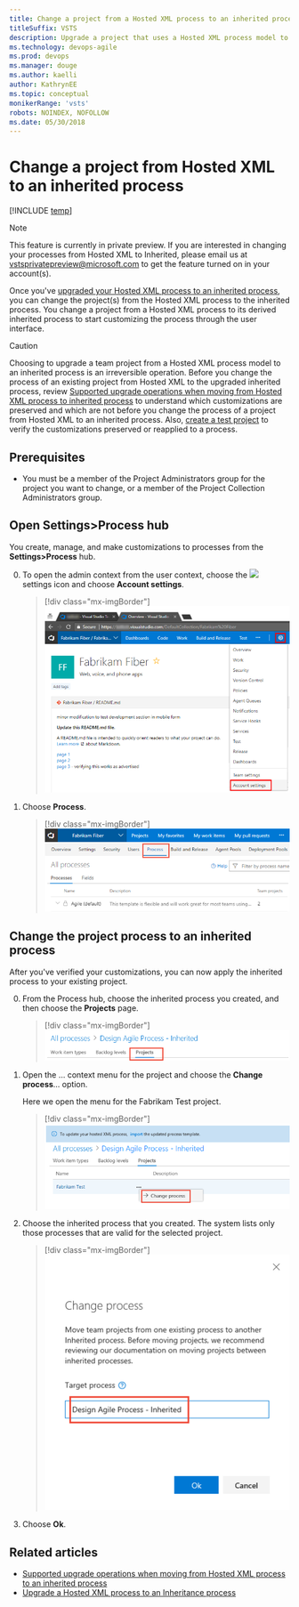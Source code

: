 ```yaml
---
title: Change a project from a Hosted XML process to an inherited process
titleSuffix: VSTS     
description: Upgrade a project that uses a Hosted XML process model to an inherited process in Visual Studio Team Services
ms.technology: devops-agile
ms.prod: devops
ms.manager: douge
ms.author: kaelli
author: KathrynEE
ms.topic: conceptual
monikerRange: 'vsts'
robots: NOINDEX, NOFOLLOW
ms.date: 05/30/2018
---
```


# Change a project from Hosted XML to an inherited process 

[!INCLUDE [temp](../../../_shared/version-vsts-only.md)]

> [!NOTE]  
> This feature is currently in private preview. If you are interested in changing your processes from Hosted XML to Inherited, please email us at [vstsprivatepreview@microsoft.com](mailto:vstsprivatepreview@microsoft.com) to get the feature turned on in your account(s).

Once you've [upgraded your Hosted XML process to an inherited process](upgrade-hosted-to-inherited.md), you can change the project(s) from the Hosted XML process to the inherited process. You change a project from a Hosted XML process to its derived inherited process to start customizing the process through the user interface.  

> [!CAUTION] 
> Choosing to upgrade a team project from a Hosted XML process model to an inherited process is an irreversible operation. Before you change the process of an existing project from Hosted XML to the upgraded inherited process, review [Supported upgrade operations when moving from Hosted XML process to inherited process](upgrade-support-hosted-to-inherited.md) to understand which customizations are preserved and which are not before you change the process of a project from Hosted XML to an inherited process. Also, [create a test project](upgrade-hosted-to-inherited.md#verify) to verify the customizations preserved or reapplied to a process.

## Prerequisites 
- You must be a member of the Project Administrators group for the project you want to change, or a member of the Project Collection Administrators group.

<a id="open-process-wit">  </a>
## Open Settings>Process hub

You create, manage, and make customizations to processes from the **Settings>Process** hub. 

0. To open the admin context from the user context, choose the ![](/vsts/_img/icons/gear_icon.png) settings icon and choose **Account settings**. 
	
	> [!div class="mx-imgBorder"]  
	> ![VSTS web portal, open Account Settings](_img/process/open-account-settings.png)   

0. Choose **Process**. 
   
	> [!div class="mx-imgBorder"]  
	> ![Account Settings context, Process page](_img/process/open-process-page.png) 


<a id="change-inherited-process"></a>
## Change the project process to an inherited process 

After you've verified your customizations, you can now apply the  inherited process to your existing project. 

0. From the Process hub, choose the inherited process you created, and then choose the **Projects** page. 

	> [!div class="mx-imgBorder"]  
	> ![Open inherited process, Projects page](_img/migration/open-processes-projects-page.png)

0. Open the &hellip; context menu for the project and choose the **Change process**&hellip; option. 

	Here we open the menu for the Fabrikam Test project. 

	> [!div class="mx-imgBorder"]  
	> ![Fabrikam Test project context menu, Choose Change process](_img/migration/change-project-process-to-inherited.png)
	
0. Choose the inherited process that you created. The system lists only those processes that are valid for the selected project.	
  
	> [!div class="mx-imgBorder"]  
	> ![Change process to an inherited process dialog](_img/migration/change-process-dialog.png) 

0. Choose **Ok**. 


## Related articles
- [Supported upgrade operations when moving from Hosted XML process to an inherited process](upgrade-support-hosted-to-inherited.md)
- [Upgrade a Hosted XML process to an Inheritance process](upgrade-hosted-to-inherited.md) 

